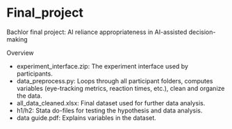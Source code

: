 # Final_project
Bachlor final project: AI reliance appropriateness in AI-assisted decision-making

Overview 

- experiment_interface.zip: The experiment interface used by participants.
- data_preprocess.py: Loops through all participant folders, computes variables (eye-tracking metrics, reaction times, etc.), clean and organize the data.
- all_data_cleaned.xlsx: Final dataset used for further data analysis.
- h1/h2: Stata do-files for testing the hypothesis and data analysis.
- data guide.pdf: Explains variables in the dataset. 
